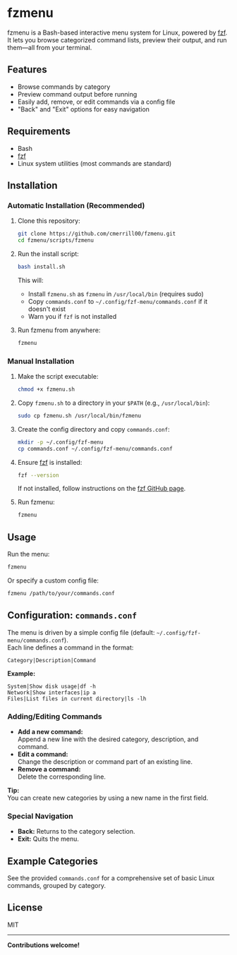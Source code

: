 # fzmenu

fzmenu is a Bash-based interactive menu system for Linux, powered by [fzf](https://github.com/junegunn/fzf). It lets you browse categorized command lists, preview their output, and run them—all from your terminal.

## Features

- Browse commands by category
- Preview command output before running
- Easily add, remove, or edit commands via a config file
- "Back" and "Exit" options for easy navigation

## Requirements

- Bash
- [fzf](https://github.com/junegunn/fzf)
- Linux system utilities (most commands are standard)

## Installation

### Automatic Installation (Recommended)

1. Clone this repository:
   ```sh
   git clone https://github.com/cmerrill00/fzmenu.git
   cd fzmenu/scripts/fzmenu
   ```
2. Run the install script:
   ```sh
   bash install.sh
   ```
   This will:
   - Install `fzmenu.sh` as `fzmenu` in `/usr/local/bin` (requires sudo)
   - Copy `commands.conf` to `~/.config/fzf-menu/commands.conf` if it doesn't exist
   - Warn you if `fzf` is not installed

3. Run fzmenu from anywhere:
   ```sh
   fzmenu
   ```

### Manual Installation

1. Make the script executable:
   ```sh
   chmod +x fzmenu.sh
   ```
2. Copy `fzmenu.sh` to a directory in your `$PATH` (e.g., `/usr/local/bin`):
   ```sh
   sudo cp fzmenu.sh /usr/local/bin/fzmenu
   ```
3. Create the config directory and copy `commands.conf`:
   ```sh
   mkdir -p ~/.config/fzf-menu
   cp commands.conf ~/.config/fzf-menu/commands.conf
   ```
4. Ensure [fzf](https://github.com/junegunn/fzf) is installed:
   ```sh
   fzf --version
   ```
   If not installed, follow instructions on the [fzf GitHub page](https://github.com/junegunn/fzf).

5. Run fzmenu:
   ```sh
   fzmenu
   ```

## Usage

Run the menu:
```sh
fzmenu
```
Or specify a custom config file:
```sh
fzmenu /path/to/your/commands.conf
```

## Configuration: `commands.conf`

The menu is driven by a simple config file (default: `~/.config/fzf-menu/commands.conf`).  
Each line defines a command in the format:

```
Category|Description|Command
```

**Example:**
```
System|Show disk usage|df -h
Network|Show interfaces|ip a
Files|List files in current directory|ls -lh
```

### Adding/Editing Commands

- **Add a new command:**  
  Append a new line with the desired category, description, and command.
- **Edit a command:**  
  Change the description or command part of an existing line.
- **Remove a command:**  
  Delete the corresponding line.

**Tip:**  
You can create new categories by using a new name in the first field.

### Special Navigation

- **Back:** Returns to the category selection.
- **Exit:** Quits the menu.

## Example Categories

See the provided `commands.conf` for a comprehensive set of basic Linux commands, grouped by category.

## License

MIT

---

**Contributions welcome!**
